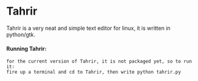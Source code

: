 # Tahrir 

Tahrir is a very neat and simple text editor for linux,
 it is written in python/gtk.

#### Running Tahrir:
    for the current version of Tahrir, it is not packaged yet, so to run it:
	fire up a terminal and cd to Tahrir, then write python tahrir.py
